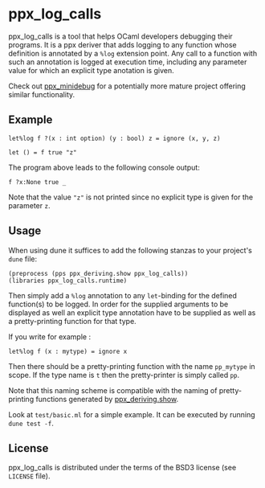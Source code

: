 # ppx_log_calls #

ppx_log_calls is a tool that helps OCaml developers debugging their
programs. It is a ppx deriver that adds logging to any function whose
definition is annotated by a `%log` extension point.
Any call to a function with such an annotation is logged at execution time,
including any parameter value for which an explicit type anotation is given.

Check out [ppx_minidebug](https://github.com/lukstafi/ppx_minidebug/tree/main)
for a potentially more mature project offering similar functionality.

## Example ##

```
let%log f ?(x : int option) (y : bool) z = ignore (x, y, z)

let () = f true "z"
```

The program above leads to the following console output:
```
f ?x:None true _
```

Note that the value `"z"` is not printed since no explicit type is given for the parameter `z`.

## Usage ##

When using dune it suffices to add the following stanzas to your project's `dune` file:
```
(preprocess (pps ppx_deriving.show ppx_log_calls))
(libraries ppx_log_calls.runtime)
 ```

Then simply add a `%log` annotation to any `let`-binding for the defined
function(s) to be logged. In order for the supplied arguments to be displayed
as well an explicit type annotation have to be supplied as well as a
pretty-printing function for that type.

If you write for example :
```
let%log f (x : mytype) = ignore x
```
Then there should be a pretty-printing function with the name `pp_mytype` in
scope. If the type name is `t` then the pretty-printer is simply called `pp`.

Note that this naming scheme is compatible with the naming of pretty-printing
functions generated by [ppx_deriving.show](https://github.com/ocaml-ppx/ppx_deriving/).

Look at `test/basic.ml` for a simple example. It can be executed by running `dune test -f`.

## License ##

ppx_log_calls is distributed under the terms of the BSD3 license (see `LICENSE` file).

